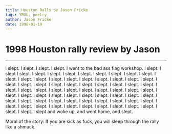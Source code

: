 ```yaml
---
title: Houston Rally by Jason Fricke
tags: YRUU, poetry
author: Jason Fricke
date: 1998-01-19
---
```


<h1>1998 Houston rally review by Jason</h1>

<hr>

<p>

   I slept. I slept. I slept. I slept. I went to the bad ass flag
workshop. I
slept. I slept I slept. I slept. I slept. I slept. I slept. I slept. I
slept.
I slept. I slept. I slept. I slept. I slept. I slept. I slept. I slept.
I
slept. I slept. I slept. I slept. I slept. I slept. I slept. I slept. I
slept.
I slept. I slept. I slept. I slept. I slept. I slept. I slept. I slept.
I
slept. I slept. I slept. I slept. I slept. I slept. I slept. I slept. I
slept.
I slept. I slept. I slept. I slept. I slept. I slept. I slept. I slept.
I
slept. I slept. I slept. I slept. I slept. I slept. I slept. I slept. I
slept.
I slept. I slept. I slept. I slept. I slept. I slept. I slept. I slept.
I
slept. I slept. I slept. I slept. I slept. I slept and woke up, and
went home,
and slept.

<p>
              Moral of the story: If you are sick as fuck, you will
sleep
through the  rally like a shmuck.

<p>
